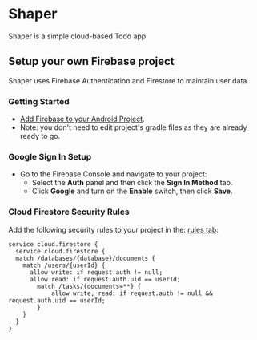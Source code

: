 # Shaper
Shaper is a simple cloud-based Todo app

## Setup your own Firebase project
Shaper uses Firebase Authentication and Firestore to maintain user data.

### Getting Started
- [Add Firebase to your Android Project](https://firebase.google.com/docs/android/setup).
- Note: you don't need to edit project's gradle files as they are already ready to go.

### Google Sign In Setup

- Go to the Firebase Console and navigate to your project:
  - Select the **Auth** panel and then click the **Sign In Method** tab.
  - Click **Google** and turn on the **Enable** switch, then click **Save**.
    
### Cloud Firestore Security Rules

Add the following security rules to your project in the:
[rules tab](https://console.firebase.google.com/project/_/database/firestore/rules):

```
service cloud.firestore {  
  service cloud.firestore {
  match /databases/{database}/documents {
    match /users/{userId} {
      allow write: if request.auth != null;
      allow read: if request.auth.uid == userId;
      	match /tasks/{documents=**} {
        	allow write, read: if request.auth != null && request.auth.uid == userId;
        }
    }
  }
}
```

